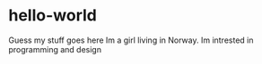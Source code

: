 # hello-world
Guess my stuff goes here
Im a girl living in Norway. Im intrested in programming and design
